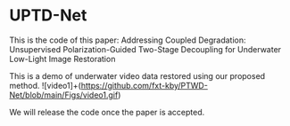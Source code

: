 # UPTD-Net 
This is the code of this paper: Addressing Coupled Degradation: Unsupervised Polarization-Guided Two-Stage Decoupling for Underwater Low-Light Image Restoration

This is a demo of underwater video data restored using our proposed method.
![video1]+(https://github.com/fxt-kby/PTWD-Net/blob/main/Figs/video1.gif)

We will release the code once the paper is accepted.
